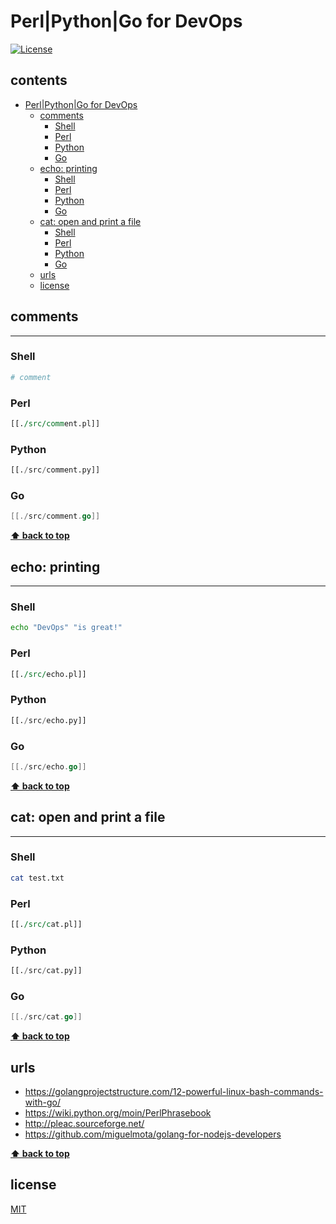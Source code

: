 
# Perl|Python|Go for DevOps

[![License](http://img.shields.io/badge/license-MIT-blue.svg)](LICENSE)

<!-- START doctoc generated TOC please keep comment here to allow auto update -->
<!-- DON'T EDIT THIS SECTION, INSTEAD RE-RUN doctoc TO UPDATE -->
## contents

- [Perl|Python|Go for DevOps](#perlpythongo-for-devops)
  - [comments](#comments)
    - [Shell](#shell)
    - [Perl](#perl)
    - [Python](#python)
    - [Go](#go)
  - [echo: printing](#echo-printing)
    - [Shell](#shell-1)
    - [Perl](#perl-1)
    - [Python](#python-1)
    - [Go](#go-1)
  - [cat: open and print a file](#cat-open-and-print-a-file)
    - [Shell](#shell-2)
    - [Perl](#perl-2)
    - [Python](#python-2)
    - [Go](#go-2)
  - [urls](#urls)
  - [license](#license)

<!-- END doctoc generated TOC please keep comment here to allow auto update -->

## comments

---

### Shell

```bash
# comment
```

### Perl

```perl
[[./src/comment.pl]]
```

### Python

```python
[[./src/comment.py]]
```

### Go

```go
[[./src/comment.go]]
```

**[⬆ back to top](#contents)**

## echo: printing

---

### Shell

```bash
echo "DevOps" "is great!"
```

### Perl

```perl
[[./src/echo.pl]]
```

### Python

```python
[[./src/echo.py]]
```

### Go

```go
[[./src/echo.go]]
```

**[⬆ back to top](#contents)**

## cat: open and print a file

---

### Shell

```bash
cat test.txt
```

### Perl

```perl
[[./src/cat.pl]]
```

### Python

```python
[[./src/cat.py]]
```

### Go

```go
[[./src/cat.go]]
```

**[⬆ back to top](#contents)**

## urls

- <https://golangprojectstructure.com/12-powerful-linux-bash-commands-with-go/>
- <https://wiki.python.org/moin/PerlPhrasebook>
- <http://pleac.sourceforge.net/>
- <https://github.com/miguelmota/golang-for-nodejs-developers>

**[⬆ back to top](#contents)**

## license

[MIT](LICENSE)
